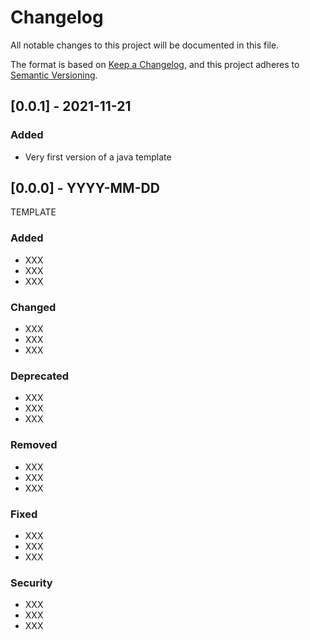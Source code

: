# Changelog
All notable changes to this project will be documented in this file.

The format is based on [Keep a Changelog](https://keepachangelog.com/en/1.0.0/),
and this project adheres to [Semantic Versioning](https://semver.org/spec/v2.0.0.html).

## [0.0.1] - 2021-11-21
### Added
- Very first version of a java template

## [0.0.0] - YYYY-MM-DD
TEMPLATE
### Added
- XXX
- XXX
- XXX

### Changed
- XXX
- XXX
- XXX

### Deprecated
- XXX
- XXX
- XXX

### Removed
- XXX
- XXX
- XXX

### Fixed
- XXX
- XXX
- XXX

### Security
- XXX
- XXX
- XXX